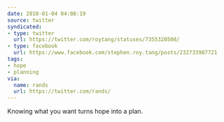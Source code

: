 ```yaml
---
date: 2010-01-04 04:08:19
source: twitter
syndicated:
- type: twitter
  url: https://twitter.com/roytang/statuses/7355320508/
- type: facebook
  url: https://www.facebook.com/stephen.roy.tang/posts/232733987721
tags:
- hope
- planning
via:
  name: rands
  url: https://twitter.com/rands/
---
```


Knowing what you want turns hope into a plan.